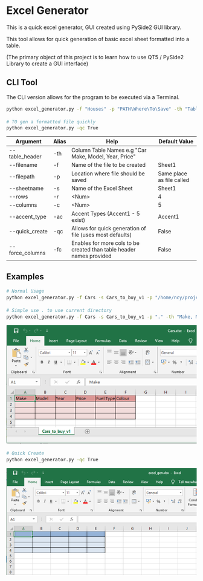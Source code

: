 # Excel Generator


This is a quick excel generator, GUI created using PySide2 GUI library.

This tool allows for quick generation of basic excel sheet formatted into a table.

(The primary object of this project is to learn how to use QT5 / PySide2 Library to create a GUI interface)

## CLI Tool

The CLI version allows for the program to be executed via a Terminal.

```bash
python excel_generator.py -f "Houses" -p "PATH\Where\To\Save" -th "Table, Header, names, seperated, by, a, comma" -ac Accent2

# TO gen a formatted file quickly
python excel_generator.py -qc True
```

| Argument        | Alias | Help                                                                 | Default Value             |
|-----------------|-------|----------------------------------------------------------------------|---------------------------|
| --table_header  | -th   | Column Table Names e.g "Car Make, Model, Year, Price"                |                           |
| --filename      | -f    | Name of the file to be created                                       | Sheet1                    |
| --filepath      | -p    | Location where file should be saved                                  | Same place as file called |
| --sheetname     | -s    | Name of the Excel Sheet                                              | Sheet1                    |
| --rows          | -r    | \<Num>                                                               | 4                         |
| --columns       | -c    | \<Num>                                                               | 5                         |
| --accent_type   | -ac   | Accent Types  (Accent1 - 5 exist)                                    | Accent1                   |
| --quick_create  | -qc   | Allows for quick generation of file (uses most defaults)             | False                     |
| --force_columns | -fc   | Enables for more cols to be created than table header names provided | False                     |


## Examples

```bash
# Normal Usage
python excel_generator.py -f Cars -s Cars_to_buy_v1 -p "/home/ncy/projects/cars_proj/" -th "Make, Model, Year, Price, Fuel Type, Colour" -ac Accent2

# Simple use . to use current directory
python excel_generator.py -f Cars -s Cars_to_buy_v1 -p "." -th "Make, Model, Year, Price, Fuel Type, Colour" -ac Accent2
```

![Image](./images/create.png)


```bash
# Quick Create
python excel_generator.py -qc True
```

![Image](./images/quick_create.png)